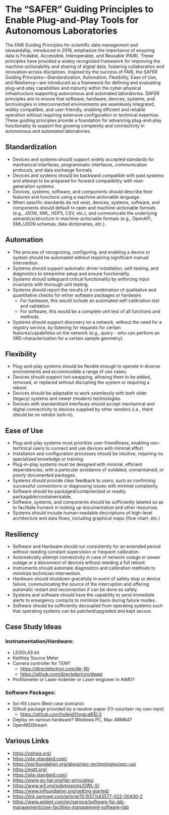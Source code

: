 # The “SAFER” Guiding Principles to Enable Plug-and-Play Tools for Autonomous Laboratories

The FAIR Guiding Principles for scientific data management and stewardship, introduced in 2016, emphasize the importance of ensuring data is Findable, Accessible, Interoperable, and Reusable (FAIR). These principles have provided a widely recognized framework for improving the machine-actionability and sharing of digital data, fostering collaboration and innovation across disciplines. Inspired by the success of FAIR, the SAFER Guiding Principles—Standardization, Automation, Flexibility, Ease of Use, and Resiliency—are introduced as a framework for defining and evaluating plug-and-play capabilities and maturity within the cyber-physical infrastructure supporting autonomous and automated laboratories. SAFER principles aim to ensure that software, hardware, devices, systems, and technologies in interconnected environments are seamlessly integrated, widely compatible, and user-friendly, enabling efficient and reliable operation without requiring extensive configuration or technical expertise. These guiding principles provide a foundation for advancing plug-and-play functionality to support the growing complexity and connectivity in autonomous and automated laboratories.

## Standardization

- Devices and systems should support widely accepted standards for mechanical interfaces, programmatic interfaces, communication protocols, and data exchange formats.
- Devices and systems should be backward compatible with past systems and attempt to be prepared for forward compatibility with next-generation systems.
- Devices, systems, software, and components should describe their features and functions using a machine-actionable language.
- When specific standards do not exist, devices, systems, software, and components should default to open and machine-actionable formats (e.g., JSON, XML, HDF5, CSV, etc.), and communicate the underlying semantics/structure in machine-actionable formats (e.g., OpenAPI, XML/JSON schemas, data dictionaries, etc.).

## Automation

- The process of recognizing, configuring, and enabling a device or system should be automated without requiring significant manual intervention.
- Systems should support automatic driver installation, self-testing, and diagnostics to streamline setup and ensure functionality.
- Systems should safeguard critical functionality by enforcing input invariants with thorough unit testing. 
- Systems should report the results of a combination of qualitative and quantitative checks for either software packages or hardware. 
  - For hardware, this would include an automated self-calibration test and validation. 
  - For software, this would be a complete unit test of all functions and methods. 
- Systems should support discovery on a network, without the need for a registry service, by listening for requests for certain features/capabilities on the network (e.g., query - who can perform an XRD characterization for a certain sample geometry).

## Flexibility

- Plug-and-play systems should be flexible enough to operate in diverse environments and accommodate a range of use cases.
- Devices should support hot-swapping, allowing them to be added, removed, or replaced without disrupting the system or requiring a reboot.
- Devices should be adaptable to work seamlessly with both older (legacy) systems and newer (modern) technologies. 
- Devices with standardized interfaces should accept mechanical and digital connectivity to devices supplied by other vendors (i.e., there should be no vendor lock-in). 

## Ease of Use

- Plug-and-play systems must prioritize user-friendliness, enabling non-technical users to connect and use devices with minimal effort.
- Installation and configuration processes should be intuitive, requiring no specialized knowledge or training.
- Plug-in-play systems must be designed with minimal, efficient dependencies, with a particular avoidance of outdated, unmaintained, or poorly documented packages. 
- Systems should provide clear feedback to users, such as confirming successful connections or diagnosing issues with minimal complexity.
- Software should be packaged/containerized or readily packagable/containerizable.
- Software, systems, and components should be sufficiently labeled so as to facilitate humans in looking up documentation and other resources. 
- Systems should include human-readable descriptions of high-level architecture and data flows, including graphical maps (flow chart, etc.)

## Resiliency

- Software and Hardware should run consistently for an extended period without needing constant supervision or frequent calibration.
- Automatically attempt connectivity in case of network outage or power outage or a disconnect of devices without needing a full reboot.
- Instruments should automate diagnostics and calibration methods to minimize technician intervention.
- Hardware should shutdown gracefully in event of safety stop or device failure, communicating the source of the interruption and offering automatic restart and reconnection if can be done so safely.
- Systems and software should have the capability to send immediate alerts to emergency contacts to minimize harm during failure modes. 
- Software should be sufficiently decoupled from operating systems such that operating systems can be patched/upgraded and kept secure.

## Case Study Ideas

### Instrumentation/Hardware:

- LEGOLAS kit
- Keithley Source Meter
- Camera controller for TEM?
  - https://directelectron.com/de-16/
  - https://github.com/directelectron/deapi
- Profilometer or Laser-Indenter or Laser-engraver in AIMD?

### Software Packages:

- Sci-Kit Learn (Best case scenario)
- Github package provided by a random paper (I’ll volunteer my own repo)
  - https://github.com/hollejd1/logicalEELS
- Deploy on various hardware? Windows PC, Mac ARM64? 
- OpenMSIStream

## Various Links

- https://oshwa.org/ 
- https://sila-standard.com/
- https://opcfoundation.org/about/opc-technologies/opc-ua/
- https://mqtt.org/
- https://sila-standard.com/
- https://www.go-fair.org/fair-principles/
- https://www.w3.org/submissions/OWL-S/
- https://www.ivifoundation.org/getting-started/
- https://link.springer.com/article/10.1557/s43577-022-00430-2
- https://www.agilent.com/en/service/software-for-lab-management/core-facilities-management-software-ilab



